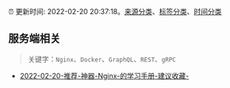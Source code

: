 :alarm_clock: 更新时间: 2022-02-20 20:37:18。[来源分类](../README.md)、[标签分类](../TAGS.md)、[时间分类](../TIMELINE.md)

## 服务端相关


> 关键字：`Nginx`、`Docker`、`GraphQL`、`REST`、`gRPC`



- [2022-02-20-推荐-神器-Nginx-的学习手册-建议收藏-](https://toutiao.io/k/6f1qaso) 